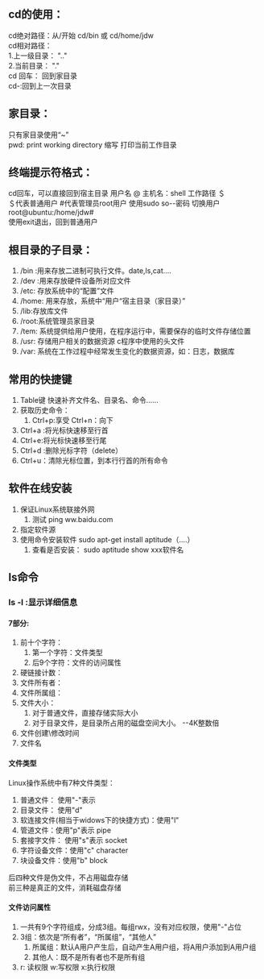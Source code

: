  ## cd的使用：     
cd绝对路径：从/开始  cd/bin    或  cd/home/jdw     
cd相对路径：          
     1.上一级目录：  ".."    
     2.当前目录： "."    
cd 回车： 回到家目录   
cd-:回到上一次目录   

## 家目录：   
只有家目录使用“~”      
pwd:  print working directory 缩写    打印当前工作目录    

## 终端提示符格式：
cd回车，可以直接回到宿主目录
用户名 @ 主机名：shell 工作路径 ＄      
＄代表普通用户
#代表管理员root用户   使用sudo so--密码   切换用户       root@ubuntu:/home/jdw#      
使用exit退出，回到普通用户   


## 根目录的子目录：
1. /bin :用来存放二进制可执行文件。date,ls,cat....
2. /dev :用来存放硬件设备所对应文件   
3. /etc: 存放系统中的“配置”文件    
4. /home: 用来存放，系统中“用户“宿主目录（家目录）”   
5. /lib:存放库文件   
6. /root:系统管理员家目录   
7. /tem: 系统提供给用户使用，在程序运行中，需要保存的临时文件存储位置   
8. /usr: 存储用户相关的数据资源   c程序中使用的头文件    
9. /var: 系统在工作过程中经常发生变化的数据资源，如：日志，数据库        


## 常用的快捷键  
1. Table键  快速补齐文件名、目录名、命令......
2. 获取历史命令：
   1. Ctrl+p:享受   Ctrl+n：向下   
3. Ctrl+a :将光标快速移至行首    
4. Ctrl+e:将光标快速移至行尾   
5. Ctrl+d :删除光标字符（delete）  
6. Ctrl+u：清除光标位置，到本行行首的所有命令   


## 软件在线安装   
1. 保证Linux系统联接外网   
   1. 测试  ping ww.baidu.com   
2. 指定软件源
3. 使用命令安装软件  sudo apt-get install aptitude（....）
   1. 查看是否安装： sudo aptitude  show   xxx软件名   




## ls命令     
### ls -l :显示详细信息    
#### 7部分:   
1. 前十个字符： 
   1. 第一个字符：文件类型
   2. 后9个字符：文件的访问属性 
2. 硬链接计数：   
3. 文件所有者：
4. 文件所属组：
5. 文件大小：
   1. 对于普通文件，直接存储实际大小
   2. 对于目录文件，是目录所占用的磁盘空间大小。 --4K整数倍
6. 文件创建\修改时间
7. 文件名

#### 文件类型  
Linux操作系统中有7种文件类型：
1. 普通文件： 使用"-"表示
2. 目录文件： 使用"d"
3. 软连接文件(相当于widows下的快捷方式)：使用"l"  
4. 管道文件：使用"p"表示  pipe
5. 套接字文件： 使用"s"表示  socket
6. 字符设备文件：使用"c"   character 
7. 块设备文件：使用"b"  block

后四种文件是伪文件，不占用磁盘存储    
前三种是真正的文件，消耗磁盘存储    

#### 文件访问属性  
1. 一共有9个字符组成，分成3组。每组rwx，没有对应权限，使用"-"占位    
2. 3组：依次是“所有者”，“所属组”，“其他人”   
   1. 所属组：默认A用户产生后，自动产生A用户组，将A用户添加到A用户组  
   2. 其他人：既不是所有者也不是所有组
3. r: 读权限   w:写权限   x:执行权限 

